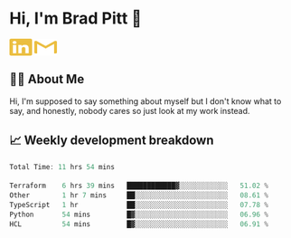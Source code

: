 # Hi, I'm Brad Pitt 👋


<a href="https://www.linkedin.com/in/mathias-mauraisin/" target="blank"><img align="center" src="./icons/linkedin.svg" alt="https://www.linkedin.com/in/mathias-mauraisin/" height="30" width="40" /></a>
<a href="mailto:mathias.mauraisin.pro@gmail.com" target="blank"><img align="center" src="./icons/gmail.svg" alt="redrew" height="30" width="40" /></a>




<!-- ![snap](images/Snap_dark.png?raw=true) -->
<!-- ![snap](images/Snap_dark_bg.png?raw=true) -->


<!-- [![My Skills](https://skillicons.dev/icons?i=c,cpp,html,css,js,ts,)](https://skillicons.dev) -->

## 🙋‍♂️&nbsp;About Me

Hi, I'm supposed to say something about myself but I don't know what to say, and honestly, nobody cares so just look at my work instead.

## 📈&nbsp;Weekly development breakdown

<!-- [![mamaurai's 42 stats](https://badge42.vercel.app/api/v2/cl1l4qz93000609l4yixitcl4/stats?cursusId=21&coalitionId=45)](https://github.com/JaeSeoKim/badge42) -->





<!--START_SECTION:waka-->

```rust
Total Time: 11 hrs 54 mins

Terraform    6 hrs 39 mins   ████████████▓░░░░░░░░░░░░   51.02 %
Other        1 hr 7 mins     ██░░░░░░░░░░░░░░░░░░░░░░░   08.61 %
TypeScript   1 hr            ██░░░░░░░░░░░░░░░░░░░░░░░   07.78 %
Python       54 mins         █▓░░░░░░░░░░░░░░░░░░░░░░░   06.96 %
HCL          54 mins         █▓░░░░░░░░░░░░░░░░░░░░░░░   06.91 %
```

<!--END_SECTION:waka-->


